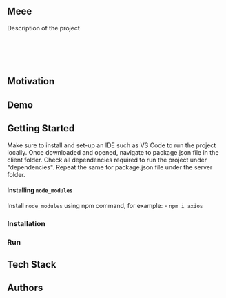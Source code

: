 ## Meee
Description of the project

<h1>
  <br>
  <img src="https://i.imgur.com/itBF8TL.jpg" alt="" width="">
</h1>

## Motivation


## Demo

## Getting Started
Make sure to install and set-up an IDE such as VS Code to run the project locally. Once downloaded and opened, navigate to package.json file in the client folder. Check all dependencies required to run the project under "dependencies". Repeat the same for package.json file under the server folder.

#### Installing `node_modules`
Install `node_modules` using npm command, for example:
    - `npm i axios`


### Installation

### Run

## Tech Stack

## Authors

